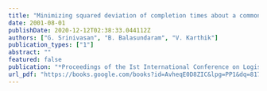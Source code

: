 ```yaml
---
title: "Minimizing squared deviation of completion times about a common due date - algorithms and heuristics"
date: 2001-08-01
publishDate: 2020-12-12T02:38:33.044112Z
authors: ["G. Srinivasan", "B. Balasundaram", "V. Karthik"]
publication_types: ["1"]
abstract: ""
featured: false
publication: "*Proceedings of the Ist International Conference on Logistics and Supply Chain Management*"
url_pdf: "https://books.google.com/books?id=AvheqE0D8ZIC&lpg=PP1&dq=8177641859&pg=PP1#v=onepage&q&f=false"
---
```


